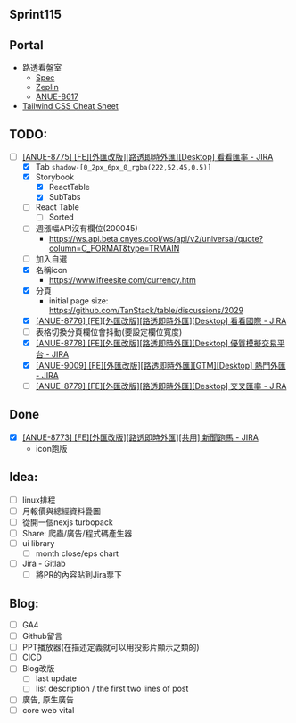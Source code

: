 ## Sprint115

## Portal
 * 路透看盤室
	* [Spec](https://cnyesrd.atlassian.net/wiki/spaces/PS/pages/2175926273)
	 * [Zeplin](https://app.zeplin.io/project/576287bda89e8aa7045cfba5/screen/6535e544b517d3229444d5c5)
	 * [ANUE-8617](https://cnyesrd.atlassian.net/browse/ANUE-8617)
* [Tailwind CSS Cheat Sheet](https://nerdcave.com/tailwind-cheat-sheet)

## TODO:
* [ ] [[ANUE-8775] [FE][外匯改版][路透即時外匯][Desktop] 看看匯率 - JIRA](https://cnyesrd.atlassian.net/browse/ANUE-8775)
	* [x] Tab `shadow-[0_2px_6px_0_rgba(222,52,45,0.5)]`
	* [x] Storybook
		* [x] ReactTable
		* [x] SubTabs
	* [ ] React Table 
		* [ ] Sorted
	* [ ] 週漲幅API沒有欄位(200045)
		* https://ws.api.beta.cnyes.cool/ws/api/v2/universal/quote?column=C_FORMAT&type=TRMAIN
	* [ ] 加入自選
	* [x] 名稱icon
		* https://www.ifreesite.com/currency.htm
	* [x] 分頁
		* initial page size: https://github.com/TanStack/table/discussions/2029
	* [x] [[ANUE-8776] [FE][外匯改版][路透即時外匯][Desktop] 看看國際 - JIRA](https://cnyesrd.atlassian.net/browse/ANUE-8776)
	* [ ] 表格切換分頁欄位會抖動(要設定欄位寬度)
	* [x] [[ANUE-8778] [FE][外匯改版][路透即時外匯][Desktop] 優質模擬交易平台 - JIRA](https://cnyesrd.atlassian.net/browse/ANUE-8778)
	* [x] [[ANUE-9009] [FE][外匯改版][路透即時外匯][GTM][Desktop] 熱門外匯 - JIRA](https://cnyesrd.atlassian.net/browse/ANUE-9009)
	* [ ] [[ANUE-8779] [FE][外匯改版][路透即時外匯][Desktop] 交叉匯率 - JIRA](https://cnyesrd.atlassian.net/browse/ANUE-8779)
## Done
* [x] [[ANUE-8773] [FE][外匯改版][路透即時外匯][共用] 新聞跑馬 - JIRA](https://cnyesrd.atlassian.net/browse/ANUE-8773)
	* icon跑版
	

## Idea:
* [ ] linux排程
* [ ] 月報價與總經資料疊圖
* [ ] 從開一個nexjs turbopack
* [ ] Share: 爬蟲/廣告/程式碼產生器
* [ ] ui library
	* [ ] month close/eps chart
* [ ] Jira - Gitlab
	* [ ] 將PR的內容貼到Jira票下
## Blog: 
* [ ] GA4
* [ ] Github留言
* [ ] PPT播放器(在描述定義就可以用投影片顯示之類的)
* [ ] CICD
* [ ] Blog改版
	* [ ] last update
	* [ ] list description / the first two lines of post
* [ ] 廣告, 原生廣告
* [ ] core web vital

